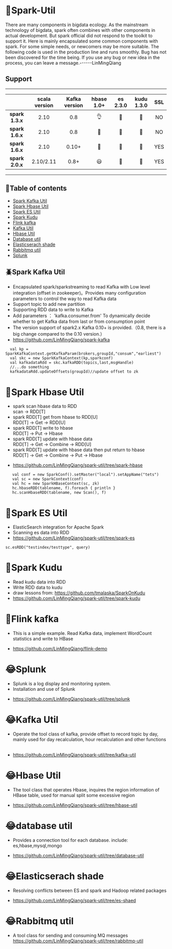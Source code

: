 # :tada:Spark-Util 
There are many components in bigdata ecology. As the mainstream technology of bigdata, spark often combines with other components in actual development. But spark official did not respond to the toolkit to support it.
Here is mainly encapsulated some common components with spark. For some simple needs, or newcomers may be more suitable. The following code is used in the production line and runs smoothly. Bug has not been discovered for the time being. If you use any bug or new idea in the process, you can leave a message.------LinMingQiang  <br>
## Support
---
|                    | scala version      |Kafka version       | hbase 1.0+         | es   2.3.0         |kudu  1.3.0         |SSL         |
|:------------------:|:------------------:|:------------------:|:------------------:|:------------------:|:------------------:|:------------------:|
| **spark 1.3.x**    | 2.10               | 0.8               | :ok_hand: | :star2: | :eggplant: |NO |
| **spark 1.6.x**    | 2.10               | 0.8               | :baby_chick: | :santa: | :corn: |NO |
| **spark 1.6.x**    | 2.10               | 0.10+               | :baby_chick: | :santa: | :corn: |YES |
| **spark 2.0.x**    | 2.10/2.11          | 0.8+               | :smiley: | :cherries: | :peach: |YES |
---

## :jack_o_lantern:Table of contents
- [Spark Kafka Util](#Spark-Kafka-Util)
- [Spark Hbase Util](#Spark-Hbase-Util)
- [Spark ES Util](#Spark-ES-Util)
- [Spark Kudu](#Spark-Kudu)
- [Flink kafka](#Flink-kafka)
- [Kafka Util](#Kafka-Util)
- [Hbase Util](#Hbase-Util)
- [Database util](#database-util)
- [Elasticserach shade](#Elasticserach-shade)
- [Rabbitmq util](#Rabbitmq-util)
- [Splunk](#Splunk)


<a name="Spark-Kafka-Util"></a>
 ## :beetle:Spark Kafka Util <br>
 - Encapsulated spark/sparkstreaming to read Kafka with Low level integration (offset in zookeeper)。Provides many configuration parameters to control the way to read Kafka data
 - Support topic to add new partition
 - Supporting RDD data to write to Kafka
 - Add parameters ： 'kafka.consumer.from' To dynamically decide whether to get Kafka data from last or from consumption point
 - The version support of spark2.x Kafka 0.10+ is provided.（0.8, there is a big change compared to the 0.10 version.）
 - https://github.com/LinMingQiang/spark-kafka
 ```
   val kp = SparkKafkaContext.getKafkaParam(brokers,groupId,"consum","earliest") 
   val skc = new SparkKafkaContext(kp,sparkconf) 
   val kafkadataRdd = skc.kafkaRDD(topics,last,msgHandle)
   //...do something 
   kafkadataRdd.updateOffsets(groupId)//update offset to zk
 ```

<a name="Spark-Hbase-Util"></a>
 # :ghost:Spark Hbase Util <br>
 * spark scan hbase data to RDD <br>
  scan -> RDD[T]
 * spark RDD[T] get from hbase to RDD[U] <br>
  RDD[T] -> Get -> RDD[U]
 * spark RDD[T] write to hbase <br>
  RDD[T] -> Put -> Hbase
 * spark RDD[T] update with hbase data  <br>
  RDD[T] -> Get -> Combine -> RDD[U] <br>
 * spark RDD[T] update with hbase data then put return to hbase <br>
  RDD[T] -> Get -> Combine -> Put -> Hbase
 - https://github.com/LinMingQiang/spark-util/tree/spark-hbase
 ```
    val conf = new SparkConf().setMaster("local").setAppName("tets")
    val sc = new SparkContext(conf)
    val hc = new SparkHBaseContext(sc, zk)
    hc.hbaseRDD(tablename, f).foreach { println }
    hc.scanHbaseRDD(tablename, new Scan(), f)
```
 
<a name="Spark-ES-Util"></a>
# :santa:Spark ES Util  <br>
- ElasticSearch integration for Apache Spark  <br>
- Scanning es data into RDD <br>
- https://github.com/LinMingQiang/spark-util/tree/spark-es
```
sc.esRDD("testindex/testtype", query)

```

<a name="Spark-Kudu"></a>
# :confetti_ball:Spark Kudu  <br>
- Read kudu data into RDD <br>
- Write RDD data to kudu <br>
- draw lessons from: https://github.com/tmalaska/SparkOnKudu
- https://github.com/LinMingQiang/spark-util/tree/spark-kudu

<a name="Flink-kafka"></a>
# :lollipop:Flink kafka
* This is a simple example. Read Kafka data, implement WordCount statistics and write to HBase <br>
- https://github.com/LinMingQiang/flink-demo

<a name="Splunk"></a>
# :joy:Splunk  <br>
* Splunk is a log display and monitoring system.
* Installation and use of Splunk <br>
- https://github.com/LinMingQiang/spark-util/tree/splunk

<a name="Kafka-Util"></a>
# :joy:Kafka Util
* Operate the tool class of kafka, provide offset to record topic by day, mainly used for day recalculation, hour recalculation and other functions  <br>
- https://github.com/LinMingQiang/spark-util/tree/kafka-util

<a name="Hbase-Util"></a>
# :joy:Hbase Util
* The tool class that operates Hbase, inquires the region information of HBase table, used for manual split some excessive region  <br>
- https://github.com/LinMingQiang/spark-util/tree/hbase-util

<a name="Database-util"></a>
# :joy:database util
* Provides a connection tool for each database. include: es,hbase,mysql,mongo  <br>
- https://github.com/LinMingQiang/spark-util/tree/database-util

<a name="Elasticserach-shade"></a>
# :joy:Elasticserach shade
* Resolving conflicts between ES and spark and Hadoop related packages <br>
- https://github.com/LinMingQiang/spark-util/tree/es-shaed

<a name="Rabbitmq-util"></a>
# :joy:Rabbitmq util
* A tool class for sending and consuming MQ messages  <br>
https://github.com/LinMingQiang/spark-util/tree/rabbitmq-util

